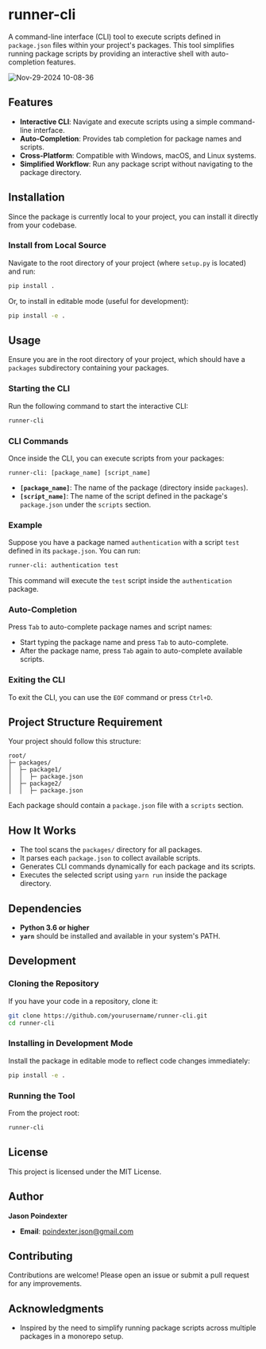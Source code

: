 # runner-cli

A command-line interface (CLI) tool to execute scripts defined in ```package.json``` files within your project's packages. This tool simplifies running package scripts by providing an interactive shell with auto-completion features.


![Nov-29-2024 10-08-36](https://github.com/user-attachments/assets/c1ff2c2b-db8f-4d07-bfc2-b045deef2282)


## Features

- **Interactive CLI**: Navigate and execute scripts using a simple command-line interface.
- **Auto-Completion**: Provides tab completion for package names and scripts.
- **Cross-Platform**: Compatible with Windows, macOS, and Linux systems.
- **Simplified Workflow**: Run any package script without navigating to the package directory.

## Installation

Since the package is currently local to your project, you can install it directly from your codebase.

### Install from Local Source

Navigate to the root directory of your project (where ```setup.py``` is located) and run:

```bash
pip install .
```

Or, to install in editable mode (useful for development):

```bash
pip install -e .
```

## Usage

Ensure you are in the root directory of your project, which should have a ```packages``` subdirectory containing your packages.

### Starting the CLI

Run the following command to start the interactive CLI:

```bash
runner-cli
```

### CLI Commands

Once inside the CLI, you can execute scripts from your packages:

```
runner-cli: [package_name] [script_name]
```

- **```[package_name]```**: The name of the package (directory inside ```packages```).
- **```[script_name]```**: The name of the script defined in the package's ```package.json``` under the ```scripts``` section.

### Example

Suppose you have a package named ```authentication``` with a script ```test``` defined in its ```package.json```. You can run:

```bash
runner-cli: authentication test
```

This command will execute the ```test``` script inside the ```authentication``` package.

### Auto-Completion

Press ```Tab``` to auto-complete package names and script names:

- Start typing the package name and press ```Tab``` to auto-complete.
- After the package name, press ```Tab``` again to auto-complete available scripts.

### Exiting the CLI

To exit the CLI, you can use the ```EOF``` command or press ```Ctrl+D```.

## Project Structure Requirement

Your project should follow this structure:

```
root/
├─ packages/
│  ├─ package1/
│  │  ├─ package.json
│  ├─ package2/
│  │  ├─ package.json
```

Each package should contain a ```package.json``` file with a ```scripts``` section.

## How It Works

- The tool scans the ```packages/``` directory for all packages.
- It parses each ```package.json``` to collect available scripts.
- Generates CLI commands dynamically for each package and its scripts.
- Executes the selected script using ```yarn run``` inside the package directory.

## Dependencies

- **Python 3.6 or higher**
- **```yarn```** should be installed and available in your system's PATH.

## Development

### Cloning the Repository

If you have your code in a repository, clone it:

```bash
git clone https://github.com/yourusername/runner-cli.git
cd runner-cli
```

### Installing in Development Mode

Install the package in editable mode to reflect code changes immediately:

```bash
pip install -e .
```

### Running the Tool

From the project root:

```bash
runner-cli
```

## License

This project is licensed under the MIT License.

## Author

**Jason Poindexter**

- **Email**: [poindexter.json@gmail.com](mailto:poindexter.json@gmail.com)

## Contributing

Contributions are welcome! Please open an issue or submit a pull request for any improvements.

## Acknowledgments

- Inspired by the need to simplify running package scripts across multiple packages in a monorepo setup.

